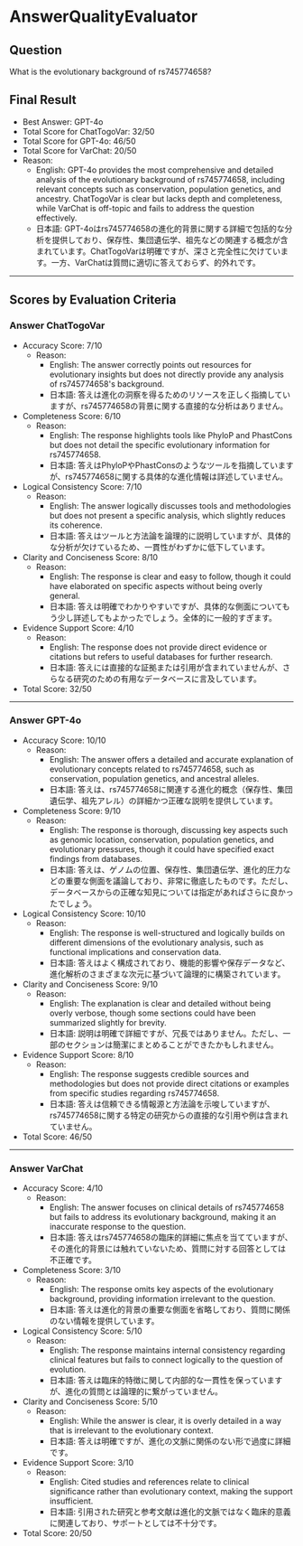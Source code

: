 # AnswerQualityEvaluator

## Question

What is the evolutionary background of rs745774658?

## Final Result

- Best Answer: GPT-4o
- Total Score for ChatTogoVar: 32/50
- Total Score for GPT-4o: 46/50
- Total Score for VarChat: 20/50
- Reason:
  - English: GPT-4o provides the most comprehensive and detailed analysis of the evolutionary background of rs745774658, including relevant concepts such as conservation, population genetics, and ancestry. ChatTogoVar is clear but lacks depth and completeness, while VarChat is off-topic and fails to address the question effectively.
  - 日本語: GPT-4oはrs745774658の進化的背景に関する詳細で包括的な分析を提供しており、保存性、集団遺伝学、祖先などの関連する概念が含まれています。ChatTogoVarは明確ですが、深さと完全性に欠けています。一方、VarChatは質問に適切に答えておらず、的外れです。

---

## Scores by Evaluation Criteria

### Answer ChatTogoVar
- Accuracy Score: 7/10
  - Reason: 
    - English: The answer correctly points out resources for evolutionary insights but does not directly provide any analysis of rs745774658's background.
    - 日本語: 答えは進化の洞察を得るためのリソースを正しく指摘していますが、rs745774658の背景に関する直接的な分析はありません。
- Completeness Score: 6/10
  - Reason: 
    - English: The response highlights tools like PhyloP and PhastCons but does not detail the specific evolutionary information for rs745774658.
    - 日本語: 答えはPhyloPやPhastConsのようなツールを指摘していますが、rs745774658に関する具体的な進化情報は詳述していません。
- Logical Consistency Score: 7/10
  - Reason: 
    - English: The answer logically discusses tools and methodologies but does not present a specific analysis, which slightly reduces its coherence.
    - 日本語: 答えはツールと方法論を論理的に説明していますが、具体的な分析が欠けているため、一貫性がわずかに低下しています。
- Clarity and Conciseness Score: 8/10
  - Reason: 
    - English: The response is clear and easy to follow, though it could have elaborated on specific aspects without being overly general.
    - 日本語: 答えは明確でわかりやすいですが、具体的な側面についてもう少し詳述してもよかったでしょう。全体的に一般的すぎます。
- Evidence Support Score: 4/10
  - Reason: 
    - English: The response does not provide direct evidence or citations but refers to useful databases for further research.
    - 日本語: 答えには直接的な証拠または引用が含まれていませんが、さらなる研究のための有用なデータベースに言及しています。
- Total Score: 32/50

---

### Answer GPT-4o
- Accuracy Score: 10/10
  - Reason: 
    - English: The answer offers a detailed and accurate explanation of evolutionary concepts related to rs745774658, such as conservation, population genetics, and ancestral alleles.
    - 日本語: 答えは、rs745774658に関連する進化的概念（保存性、集団遺伝学、祖先アレル）の詳細かつ正確な説明を提供しています。
- Completeness Score: 9/10
  - Reason: 
    - English: The response is thorough, discussing key aspects such as genomic location, conservation, population genetics, and evolutionary pressures, though it could have specified exact findings from databases.
    - 日本語: 答えは、ゲノムの位置、保存性、集団遺伝学、進化的圧力などの重要な側面を議論しており、非常に徹底したものです。ただし、データベースからの正確な知見については指定があればさらに良かったでしょう。
- Logical Consistency Score: 10/10
  - Reason: 
    - English: The response is well-structured and logically builds on different dimensions of the evolutionary analysis, such as functional implications and conservation data.
    - 日本語: 答えはよく構成されており、機能的影響や保存データなど、進化解析のさまざまな次元に基づいて論理的に構築されています。
- Clarity and Conciseness Score: 9/10
  - Reason: 
    - English: The explanation is clear and detailed without being overly verbose, though some sections could have been summarized slightly for brevity.
    - 日本語: 説明は明確で詳細ですが、冗長ではありません。ただし、一部のセクションは簡潔にまとめることができたかもしれません。
- Evidence Support Score: 8/10
  - Reason: 
    - English: The response suggests credible sources and methodologies but does not provide direct citations or examples from specific studies regarding rs745774658.
    - 日本語: 答えは信頼できる情報源と方法論を示唆していますが、rs745774658に関する特定の研究からの直接的な引用や例は含まれていません。
- Total Score: 46/50

---

### Answer VarChat
- Accuracy Score: 4/10
  - Reason: 
    - English: The answer focuses on clinical details of rs745774658 but fails to address its evolutionary background, making it an inaccurate response to the question.
    - 日本語: 答えはrs745774658の臨床的詳細に焦点を当てていますが、その進化的背景には触れていないため、質問に対する回答としては不正確です。
- Completeness Score: 3/10
  - Reason: 
    - English: The response omits key aspects of the evolutionary background, providing information irrelevant to the question.
    - 日本語: 答えは進化的背景の重要な側面を省略しており、質問に関係のない情報を提供しています。
- Logical Consistency Score: 5/10
  - Reason: 
    - English: The response maintains internal consistency regarding clinical features but fails to connect logically to the question of evolution.
    - 日本語: 答えは臨床的特徴に関して内部的な一貫性を保っていますが、進化の質問とは論理的に繋がっていません。
- Clarity and Conciseness Score: 5/10
  - Reason: 
    - English: While the answer is clear, it is overly detailed in a way that is irrelevant to the evolutionary context.
    - 日本語: 答えは明確ですが、進化の文脈に関係のない形で過度に詳細です。
- Evidence Support Score: 3/10
  - Reason: 
    - English: Cited studies and references relate to clinical significance rather than evolutionary context, making the support insufficient.
    - 日本語: 引用された研究と参考文献は進化的文脈ではなく臨床的意義に関連しており、サポートとしては不十分です。
- Total Score: 20/50